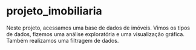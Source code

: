 # projeto_imobiliaria

Neste projeto, acessamos uma base de dados de imóveis. Vimos os tipos de dados, fizemos uma análise exploratória e uma visualização gráfica. Também realizamos uma filtragem de dados. 
